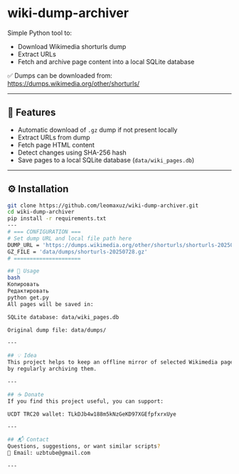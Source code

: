 # wiki-dump-archiver

Simple Python tool to:
- Download Wikimedia shorturls dump
- Extract URLs
- Fetch and archive page content into a local SQLite database

✅ Dumps can be downloaded from:  
https://dumps.wikimedia.org/other/shorturls/

---

## 🚀 Features
- Automatic download of `.gz` dump if not present locally
- Extract URLs from dump
- Fetch page HTML content
- Detect changes using SHA-256 hash
- Save pages to a local SQLite database (`data/wiki_pages.db`)

---

## ⚙️ Installation
```bash
git clone https://github.com/leomaxuz/wiki-dump-archiver.git
cd wiki-dump-archiver
pip install -r requirements.txt
---
# === CONFIGURATION ===
# Set dump URL and local file path here
DUMP_URL = 'https://dumps.wikimedia.org/other/shorturls/shorturls-20250728.gz'
GZ_FILE = 'data/dumps/shorturls-20250728.gz'
# =====================

## 📌 Usage
bash
Копировать
Редактировать
python get.py
All pages will be saved in:

SQLite database: data/wiki_pages.db

Original dump file: data/dumps/

---

## 💡 Idea
This project helps to keep an offline mirror of selected Wikimedia pages
by regularly archiving them.

---

## ☕ Donate
If you find this project useful, you can support:

UCDT TRC20 wallet: TLkDJb4w188m5kNzGeKD97XGEfpfxrxUye

---

## 📬 Contact
Questions, suggestions, or want similar scripts?
📧 Email: uzbtube@gmail.com

---
